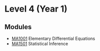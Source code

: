 # Level 4 (Year 1)

## Modules
- [MA1001](MA1001) Elementary Differential Equations
- [MA1501](MA1501) Statistical Inference
